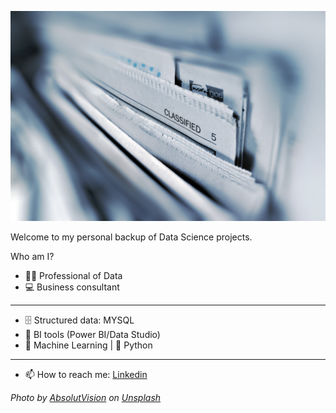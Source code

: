 ![cover](https://github.com/joaovictordds/joaovictordds/blob/main/cover.jpg)

Welcome to my personal backup of Data Science projects.

Who am I?

- 👩‍💻 Professional of Data
- 💻 Business consultant

----------------------------------------

- 🗄 Structured data: MYSQL
- 🧮 BI tools (Power BI/Data Studio)
- 🔮 Machine Learning | 🐍 Python

-------------------------------------------

- 📫 How to reach me: [Linkedin](https://www.linkedin.com/in/joaovictordds/)


*Photo by <a href="https://unsplash.com/@freegraphictoday?utm_source=unsplash&utm_medium=referral&utm_content=creditCopyText">AbsolutVision</a> on <a href="https://unsplash.com/s/photos/data?utm_source=unsplash&utm_medium=referral&utm_content=creditCopyText">Unsplash</a>*
